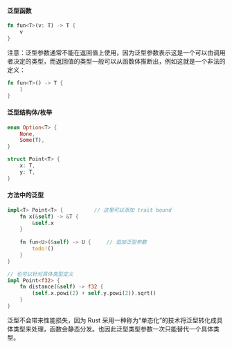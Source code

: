 #### 泛型函数

```rust
fn fun<T>(v: T) -> T {
    v
}
```

注意：泛型参数通常不能在返回值上使用，因为泛型参数表示这是一个可以由调用者决定的类型，而返回值的类型一般可以从函数体推断出，例如这就是一个非法的定义：

```rust
fn fun<T>() -> T {
    1
}
```

#### 泛型结构体/枚举

```rust
enum Option<T> {
    None,
    Some(T),
}

struct Point<T> {
    x: T,
    y: T,
}
```

#### 方法中的泛型

```rust
impl<T> Point<T> {			// 这里可以添加 trait bound
    fn x(&self) -> &T {
        &self.x
    }
    
    fn fun<U>(&self) -> U {		// 追加泛型参数
        todo!()
    }
}

// 也可以针对具体类型定义
impl Point<f32> {
    fn distance(&self) -> f32 {
        (self.x.powi(2) + self.y.powi(2)).sqrt()
    }
}
```

泛型不会带来性能损失，因为 Rust 采用一种称为“单态化”的技术将泛型转化成具体类型来处理，函数会静态分发。也因此泛型类型参数一次只能替代一个具体类型。